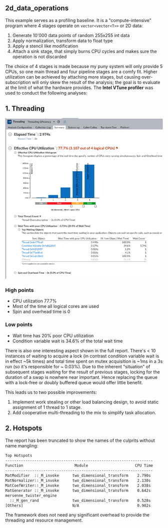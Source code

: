 ## 2d_data_operations

This example serves as a profiling baseline. It is a "compute-intensive" program where 4 stages operate on `vector<vector<T>>` or 2D data:

1. Generate 10'000 data points of random 255x255 int data
2. Apply normalization, transform data to float type
3. Apply a stencil like modification
4. Attach a sink stage, that simply burns CPU cycles and makes sure the operation is not discarded

The choice of 4 stages is made because my puny system will only provide 5 CPUs, so one main thread and four pipeline stages are a comfy fit. Higher utilization can be achieved by attaching more stages, but causing over-subscription will only skew the result of the analysis; the goal is to evaluate at the limit of what the hardware provides. The __Intel VTune profiler__ was used to conduct the following analyses:

## 1. Threading

![threading_summary](assets/threading_summary.png)

### High points

* CPU utilization 77.7%
* Most of the time all logical cores are used
* Spin and overhead time is 0

### Low points

* Wait time has 20% poor CPU utilization
* Condition variable wait is 34.6% of the total wait time

There is also one interesting aspect shown in the full report. There's < 10 instances of waiting to acquire a lock (in contrast condition variable wait is in effect ~5k times) and total time spent on mutex acquisition is ~1ms in a 3s run (so it's responsible for ~ 0.03%). Due to the inherent "situation" of subsequent stages waiting for the result of previous stages, locking for the duration of a swap is nowhere near important. Hence replacing the queue with a lock-free or doubly buffered queue would offer little benefit.

This leads us to two possible improvements:

1. Implement work stealing or other load balancing design, to avoid static assignment of 1 thread to 1 stage.
2. Add cooperative multi-threading to the mix to simplify task allocation.

## 2. Hotspots

The report has been truncated to show the names of the culprits without name mangling:

```
Top Hotspots
------------------------------------------------------------------
Function                       Module                     CPU Time
------------------------------------------------------------------
MatModifier  ::_M_invoke      two_dimensional_transform    2.790s
MatNormalizer::_M_invoke      two_dimensional_transform    2.130s
MatCoefWriter::_M_invoke      two_dimensional_transform    2.038s
MatGenerator ::_M_invoke      two_dimensional_transform    0.642s
mersenne_twister_engine
  ::_M_gen_rand               two_dimensional_transform    0.528s
[Others]                      N/A                          0.902s
```
The framework does not need any significant overhead to provide the threading and resource management.
